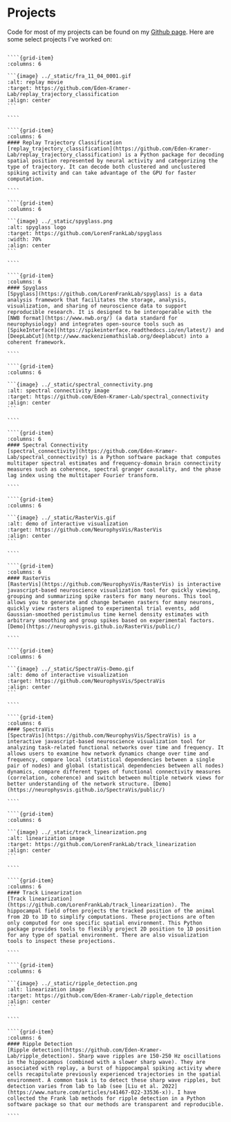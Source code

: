 # Projects

Code for most of my projects can be found on my [Github page](https://github.com/edeno). Here are some select projects I've worked on:

`````{grid} 2

````{grid-item}
:columns: 6

```{image} ../_static/fra_11_04_0001.gif
:alt: replay movie
:target: https://github.com/Eden-Kramer-Lab/replay_trajectory_classification
:align: center
```

````

````{grid-item}
:columns: 6
#### Replay Trajectory Classification
[replay_trajectory_classification](https://github.com/Eden-Kramer-Lab/replay_trajectory_classification) is a Python package for decoding spatial position represented by neural activity and categorizing the type of trajectory. It can decode both clustered and unclustered spiking activity and can take advantage of the GPU for faster computation.

````

````{grid-item}
:columns: 6

```{image} ../_static/spyglass.png
:alt: spyglass logo
:target: https://github.com/LorenFrankLab/spyglass
:width: 70%
:align: center
```

````

````{grid-item}
:columns: 6
#### Spyglass
[Spyglass](https://github.com/LorenFrankLab/spyglass) is a data analysis framework that facilitates the storage, analysis, visualization, and sharing of neuroscience data to support reproducible research. It is designed to be interoperable with the [NWB format](https://www.nwb.org/) (a data standard for neurophysiology) and integrates open-source tools such as [SpikeInterface](https://spikeinterface.readthedocs.io/en/latest/) and [DeepLabCut](http://www.mackenziemathislab.org/deeplabcut) into a coherent framework.

````

````{grid-item}
:columns: 6

```{image} ../_static/spectral_connectivity.png
:alt: spectral connectivity image
:target: https://github.com/Eden-Kramer-Lab/spectral_connectivity
:align: center
```

````

````{grid-item}
:columns: 6
#### Spectral Connectivity
[spectral_connectivity](https://github.com/Eden-Kramer-Lab/spectral_connectivity) is a Python software package that computes multitaper spectral estimates and frequency-domain brain connectivity measures such as coherence, spectral granger causality, and the phase lag index using the multitaper Fourier transform.

````

````{grid-item}
:columns: 6

```{image} ../_static/RasterVis.gif
:alt: demo of interactive visualization
:target: https://github.com/NeurophysVis/RasterVis
:align: center
```

````

````{grid-item}
:columns: 6
#### RasterVis
[RasterVis](https://github.com/NeurophysVis/RasterVis) is interactive javascript-based neuroscience visualization tool for quickly viewing, grouping and summarizing spike rasters for many neurons. This tool allows you to generate and change between rasters for many neurons, quickly view rasters aligned to experimental trial events, add Gaussian-smoothed peristimulus time kernel density estimates with arbitrary smoothing and group spikes based on experimental factors. [Demo](https://neurophysvis.github.io/RasterVis/public/)

````

````{grid-item}
:columns: 6

```{image} ../_static/SpectraVis-Demo.gif
:alt: demo of interactive visualization
:target: https://github.com/NeurophysVis/SpectraVis
:align: center
```

````

````{grid-item}
:columns: 6
#### SpectraVis
[SpectraVis](https://github.com/NeurophysVis/SpectraVis) is a interactive javascript-based neuroscience visualization tool for analyzing task-related functional networks over time and frequency. It allows users to examine how network dynamics change over time and frequency, compare local (statistical dependencies between a single pair of nodes) and global (statistical dependencies between all nodes) dynamics, compare different types of functional connectivity measures (correlation, coherence) and switch between multiple network views for better understanding of the network structure. [Demo](https://neurophysvis.github.io/SpectraVis/public/)

````

````{grid-item}
:columns: 6

```{image} ../_static/track_linearization.png
:alt: linearization image
:target: https://github.com/LorenFrankLab/track_linearization
:align: center
```

````

````{grid-item}
:columns: 6
#### Track Linearization
[Track linearization](https://github.com/LorenFrankLab/track_linearization). The hippocampal field often projects the tracked position of the animal from 2D to 1D to simplify computations. These projections are often only computed for one specific spatial environment. This Python package provides tools to flexibly project 2D position to 1D position for any type of spatial environment. There are also visualization tools to inspect these projections.

````

````{grid-item}
:columns: 6

```{image} ../_static/ripple_detection.png
:alt: linearization image
:target: https://github.com/Eden-Kramer-Lab/ripple_detection
:align: center
```

````

````{grid-item}
:columns: 6
#### Ripple Detection
[Ripple detection](https://github.com/Eden-Kramer-Lab/ripple_detection). Sharp wave ripples are 150-250 Hz oscillations in the hippocampus (combined with a slower sharp wave). They are associated with replay, a burst of hippocampal spiking activity where cells recapitulate previously experienced trajectories in the spatial environment. A common task is to detect these sharp wave ripples, but detection varies from lab to lab (see [Liu et al. 2022](https://www.nature.com/articles/s41467-022-33536-x)). I have collected the Frank lab methods for ripple detection in a Python software package so that our methods are transparent and reproducible.

````

`````

